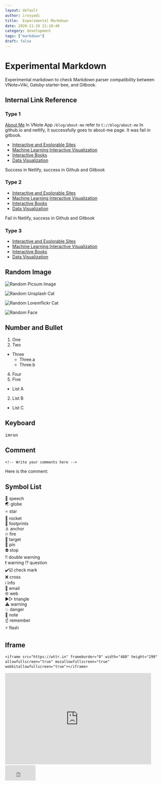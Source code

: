 ```yaml
---
layout: default
author: irosyadi
title:  Experimental Markdown
date: 2020-11-26 21:10:40
category: development
tags: ["markdown"]
draft: false
---
```


#  Experimental Markdown

Experimental markdown to check Markdown parser compatibility between VNote+Viki, Gatsby-starter-bee, and Gitbook.

## Internal Link Reference
### Type 1
[About Me](/blog/about-me)
In VNote App `/blog/about-me` refer to `C://blog/about-me`
In github.io and netlify, it successfully goes to about-me page. It was fail in gitbook.

- [Interactive and Explorable Sites](/app/interactive-explorable-web)
- [Machine Learning Interactive Visualization](/research/ml-visualization)
- [Interactive Books](/book/interactive-book)
- [Data Visualization](/note/data-visualization)

Success in Netlify, success in Github and Gitbook

### Type 2
- [Interactive and Explorable Sites](../app/interactive-explorable-web.md)
- [Machine Learning Interactive Visualization](../research/ml-visualization.md)
- [Interactive Books](../book/interactive-book.md)
- [Data Visualization](../note/data-visualization.md)

Fail in Netlify, success in Github and Gitbook

### Type 3
- [Interactive and Explorable Sites](/app/interactive-explorable-web.md)
- [Machine Learning Interactive Visualization](/research/ml-visualization.md)
- [Interactive Books](/book/interactive-book.md)
- [Data Visualization](/note/data-visualization.md)





## Random Image

 ![Random Picsum Image](https://picsum.photos/200/200)


![Random Unsplash Cat](https://source.unsplash.com/200x200/?cat)


![Random Loremflickr Cat](https://loremflickr.com/200/200/cat)

![Random Face](https://generated.photos/face-generator)


## Number and Bullet

1. One
2. Two
- Three
    - Three.a
    - Three.b

4. Four
5. Five


- List A
2. List B
- List C

## Keyboard
<kbd>imron</kbd>

## Comment
`<!-- Write your comments here -->`

Here is the comment:  
<!-- Write your comments here -->

## Symbol List

💬 speech  
🌏️ globe  
⭐️ star  
🚀 rocket  
👣 footprints  
⚓️ anchor  
🔥 fire  
🎯 target  
📌 pin  
⛔ stop  
‼️ double warning  
❗️ warning
⁉️ question  
✔️☑️ check mark  
❌ cross  
ℹ️ info  
📧 email  
🌐 web  
▶▷ triangle  
⚠️ warning  
💥 danger  
📝 note  
☝️ remember  
⚡️ flash

## Iframe
```
<iframe src="https://wttr.in" frameborder="0" width="480" height="299" allowfullscreen="true" mozallowfullscreen="true" webkitallowfullscreen="true"></iframe>
```

<div>
<iframe src="https://wttr.in" frameborder="0" width="480" height="299" allowfullscreen="true" mozallowfullscreen="true" webkitallowfullscreen="true"></iframe>
</div>

<div>
<iframe src="https://eth0.me/" frameborder="0" width="100" height="50"</iframe>
</div>

## Image Hosting in Github

![QR Code Image-small](https://raw.githubusercontent.com/irosyadi/vnote.image/master/1608464780_20201220183102525_18817.png)

## Tittle YAML
- Cannot use `:` in tittle

## Content
- Cannot use `% {` in github.io
- Cannot use `|` in github.io


## SVG
github.io and gitbook.io cannot render svg

![crocodile](https://snapsvg.io/assets/images/crocodile.svg)
